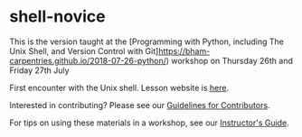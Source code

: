 shell-novice
============

This is the version taught at the [Programming with Python, including The Unix Shell, and Version Control with Git]https://bham-carpentries.github.io/2018-07-26-python/) workshop on Thursday 26th and Friday 27th July

First encounter with the Unix shell.  Lesson website is [here](http://bham-carpentries.github.io/2018-07-26-python_shell-novice/).

Interested in contributing?  Please see our [Guidelines for Contributors](CONTRIBUTING.md).

For tips on using these materials in a workshop, see our [Instructor's Guide](http://swcarpentry.github.io/shell-novice/instructors.html).  

